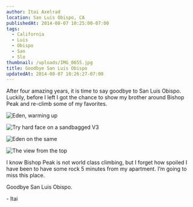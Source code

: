 ```yaml
---
author: Itai Axelrad
location: San Luis Obispo, CA
publishedAt: 2014-08-07 10:25:00-07:00
tags:
  - California
  - Luis
  - Obispo
  - San
  - Slo
thumbnail: /uploads/IMG_0655.jpg
title: Goodbye San Luis Obispo
updatedAt: 2014-08-07 10:26:27-07:00
---
```


After four amazing years, it is time to say goodbye to San Luis Obispo. Luckily, before I left I got the chance to show my brother around Bishop Peak and re-climb some of my favorites.

![Eden, warming up](/uploads/IMG_0655.jpg)

![Try hard face on a sandbagged V3](/uploads/IMG_0657.jpg)

![Eden on the same](/uploads/IMG_0685.jpg)

![The view from the top](/uploads/IMG_2971.jpg)

I know Bishop Peak is not world class climbing, but I forget how spoiled I have been to have some rock 5 minutes from my apartment. I’m going to miss this place.

Goodbye San Luis Obispo.

\- Itai
